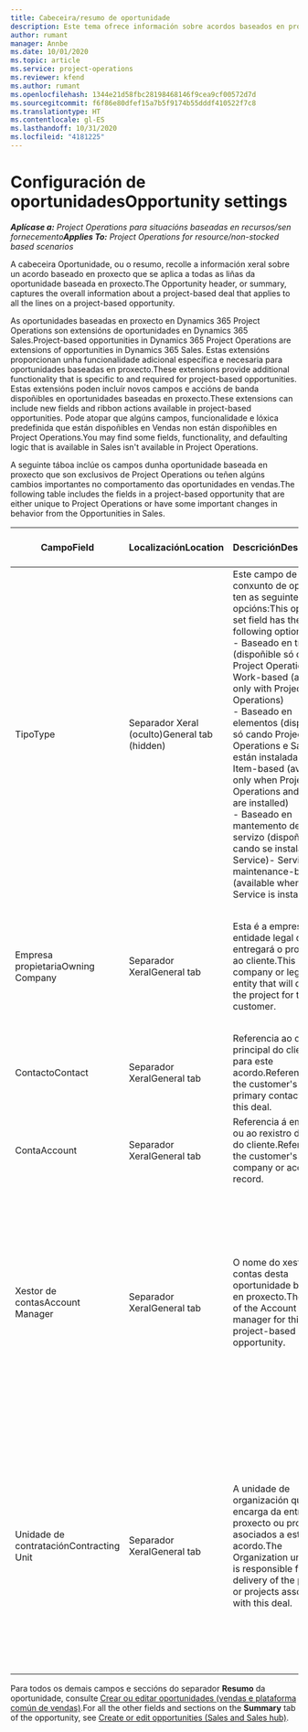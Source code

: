 ```yaml
---
title: Cabeceira/resumo de oportunidade
description: Este tema ofrece información sobre acordos baseados en proxecto e as liñas de oportunidade baseada en proxecto.
author: rumant
manager: Annbe
ms.date: 10/01/2020
ms.topic: article
ms.service: project-operations
ms.reviewer: kfend
ms.author: rumant
ms.openlocfilehash: 1344e21d58fbc28198468146f9cea9cf00572d7d
ms.sourcegitcommit: f6f86e80dfef15a7b5f9174b55dddf410522f7c8
ms.translationtype: HT
ms.contentlocale: gl-ES
ms.lasthandoff: 10/31/2020
ms.locfileid: "4181225"
---
```

# <a name="opportunity-settings"></a><span data-ttu-id="b0b52-103">Configuración de oportunidades</span><span class="sxs-lookup"><span data-stu-id="b0b52-103">Opportunity settings</span></span>

<span data-ttu-id="b0b52-104">_**Aplícase a:** Project Operations para situacións baseadas en recursos/sen fornecemento_</span><span class="sxs-lookup"><span data-stu-id="b0b52-104">_**Applies To:** Project Operations for resource/non-stocked based scenarios_</span></span>


<span data-ttu-id="b0b52-105">A cabeceira Oportunidade, ou o resumo, recolle a información xeral sobre un acordo baseado en proxecto que se aplica a todas as liñas da oportunidade baseada en proxecto.</span><span class="sxs-lookup"><span data-stu-id="b0b52-105">The Opportunity header, or summary, captures the overall information about a project-based deal that applies to all the lines on a project-based opportunity.</span></span>

<span data-ttu-id="b0b52-106">As oportunidades baseadas en proxecto en Dynamics 365 Project Operations son extensións de oportunidades en Dynamics 365 Sales.</span><span class="sxs-lookup"><span data-stu-id="b0b52-106">Project-based opportunities in Dynamics 365 Project Operations are extensions of opportunities in Dynamics 365 Sales.</span></span> <span data-ttu-id="b0b52-107">Estas extensións proporcionan unha funcionalidade adicional específica e necesaria para oportunidades baseadas en proxecto.</span><span class="sxs-lookup"><span data-stu-id="b0b52-107">These extensions provide additional functionality that is specific to and required for project-based opportunities.</span></span> <span data-ttu-id="b0b52-108">Estas extensións poden incluír novos campos e accións de banda dispoñibles en oportunidades baseadas en proxecto.</span><span class="sxs-lookup"><span data-stu-id="b0b52-108">These extensions can include new fields and ribbon actions available in project-based opportunities.</span></span> <span data-ttu-id="b0b52-109">Pode atopar que algúns campos, funcionalidade e lóxica predefinida que están dispoñibles en Vendas non están dispoñibles en Project Operations.</span><span class="sxs-lookup"><span data-stu-id="b0b52-109">You may find some fields, functionality, and defaulting logic that is available in Sales isn't available in Project Operations.</span></span>

<span data-ttu-id="b0b52-110">A seguinte táboa inclúe os campos dunha oportunidade baseada en proxecto que son exclusivos de Project Operations ou teñen algúns cambios importantes no comportamento das oportunidades en vendas.</span><span class="sxs-lookup"><span data-stu-id="b0b52-110">The following table includes the fields in a project-based opportunity that are either unique to Project Operations or have some important changes in behavior from the Opportunities in Sales.</span></span>

| <span data-ttu-id="b0b52-111">**Campo**</span><span class="sxs-lookup"><span data-stu-id="b0b52-111">**Field**</span></span> | <span data-ttu-id="b0b52-112">**Localización**</span><span class="sxs-lookup"><span data-stu-id="b0b52-112">**Location**</span></span> | <span data-ttu-id="b0b52-113">**Descrición**</span><span class="sxs-lookup"><span data-stu-id="b0b52-113">**Description**</span></span> | <span data-ttu-id="b0b52-114">**Impacto descendente**</span><span class="sxs-lookup"><span data-stu-id="b0b52-114">**Downstream impact**</span></span> |
| --- | --- | --- | --- |
| <span data-ttu-id="b0b52-115">Tipo</span><span class="sxs-lookup"><span data-stu-id="b0b52-115">Type</span></span> | <span data-ttu-id="b0b52-116">Separador Xeral (oculto)</span><span class="sxs-lookup"><span data-stu-id="b0b52-116">General tab (hidden)</span></span> | <span data-ttu-id="b0b52-117">Este campo de conxunto de opcións ten as seguintes opcións:</span><span class="sxs-lookup"><span data-stu-id="b0b52-117">This option set field has the following options:</span></span></br><span data-ttu-id="b0b52-118">- Baseado en traballo (dispoñible só con Project Operations)</span><span class="sxs-lookup"><span data-stu-id="b0b52-118">- Work-based (available only with Project Operations)</span></span></br><span data-ttu-id="b0b52-119">- Baseado en elementos (dispoñible só cando Project Operations e Sales están instaladas)</span><span class="sxs-lookup"><span data-stu-id="b0b52-119">- Item-based (available only when Project Operations and Sales are installed)</span></span></br><span data-ttu-id="b0b52-120">- Baseado en mantemento de servizo (dispoñible cando se instala Field Service)</span><span class="sxs-lookup"><span data-stu-id="b0b52-120">- Service maintenance-based (available when Field Service is installed)</span></span> | <span data-ttu-id="b0b52-121">Cando usa Project Operations, este valor de campo configúrase automaticamente en **Baseado en traballo**, que clasifica a oportunidade como baseada en proxecto.</span><span class="sxs-lookup"><span data-stu-id="b0b52-121">When you use Project Operations, this field value is automatically set to **Work-based** which classifies the Opportunity as project-based.</span></span> <span data-ttu-id="b0b52-122">A oportunidade debe estar baseada en proxecto para activar todas as extensións e funcionalidades específicas do proxecto no proceso de vendas descendentes para este acordo.</span><span class="sxs-lookup"><span data-stu-id="b0b52-122">An Opportunity should be project-based to enable all project-specific extensions and functionality in the downstream sales process for this deal.</span></span> |
| <span data-ttu-id="b0b52-123">Empresa propietaria</span><span class="sxs-lookup"><span data-stu-id="b0b52-123">Owning Company</span></span> | <span data-ttu-id="b0b52-124">Separador Xeral</span><span class="sxs-lookup"><span data-stu-id="b0b52-124">General tab</span></span> | <span data-ttu-id="b0b52-125">Esta é a empresa ou entidade legal que entregará o proxecto ao cliente.</span><span class="sxs-lookup"><span data-stu-id="b0b52-125">This is the company or legal entity that will deliver the project for the customer.</span></span> | <span data-ttu-id="b0b52-126">Esta información de campo copiarase no campo correspondente da oferta do proxecto creada a partir desta oportunidade.</span><span class="sxs-lookup"><span data-stu-id="b0b52-126">This field information will be copied to the corresponding field on the Project quote that is created from this Opportunity.</span></span> |
| <span data-ttu-id="b0b52-127">Contacto</span><span class="sxs-lookup"><span data-stu-id="b0b52-127">Contact</span></span> | <span data-ttu-id="b0b52-128">Separador Xeral</span><span class="sxs-lookup"><span data-stu-id="b0b52-128">General tab</span></span> | <span data-ttu-id="b0b52-129">Referencia ao contacto principal do cliente para este acordo.</span><span class="sxs-lookup"><span data-stu-id="b0b52-129">Reference to the customer's primary contact for this deal.</span></span> | |
| <span data-ttu-id="b0b52-130">Conta</span><span class="sxs-lookup"><span data-stu-id="b0b52-130">Account</span></span> | <span data-ttu-id="b0b52-131">Separador Xeral</span><span class="sxs-lookup"><span data-stu-id="b0b52-131">General tab</span></span> | <span data-ttu-id="b0b52-132">Referencia á empresa ou ao rexistro da conta do cliente.</span><span class="sxs-lookup"><span data-stu-id="b0b52-132">Reference to the customer's company or account record.</span></span> | |
| <span data-ttu-id="b0b52-133">Xestor de contas</span><span class="sxs-lookup"><span data-stu-id="b0b52-133">Account Manager</span></span> | <span data-ttu-id="b0b52-134">Separador Xeral</span><span class="sxs-lookup"><span data-stu-id="b0b52-134">General tab</span></span> | <span data-ttu-id="b0b52-135">O nome do xestor de contas desta oportunidade baseada en proxecto.</span><span class="sxs-lookup"><span data-stu-id="b0b52-135">The name of the Account manager for this project-based opportunity.</span></span> | <span data-ttu-id="b0b52-136">O xestor de contas é o responsable de xestionar a relación co cliente a través durante a realización deste proxecto.</span><span class="sxs-lookup"><span data-stu-id="b0b52-136">The Account manager is responsible for managing the relationship with the customer through the completion of this project.</span></span> <span data-ttu-id="b0b52-137">Baseada no rexistro de recursos reservables ligado ao xestor de contas, a unidade de contratación está predefinida.</span><span class="sxs-lookup"><span data-stu-id="b0b52-137">Based on the bookable resource record tied to the Account manager, the contracting unit is defaulted.</span></span> |
| <span data-ttu-id="b0b52-138">Unidade de contratación</span><span class="sxs-lookup"><span data-stu-id="b0b52-138">Contracting Unit</span></span> | <span data-ttu-id="b0b52-139">Separador Xeral</span><span class="sxs-lookup"><span data-stu-id="b0b52-139">General tab</span></span> | <span data-ttu-id="b0b52-140">A unidade de organización que se encarga da entrega do proxecto ou proxectos asociados a este acordo.</span><span class="sxs-lookup"><span data-stu-id="b0b52-140">The Organization unit that is responsible for the delivery of the project or projects associated with this deal.</span></span> | <span data-ttu-id="b0b52-141">A unidade de contratación é a división da empresa que completará os proxectos despois de pechar o acordo.</span><span class="sxs-lookup"><span data-stu-id="b0b52-141">The contracting unit is the division of the company that will complete the project(s) after the deal is closed.</span></span> <span data-ttu-id="b0b52-142">Cada unidade de contratación ten unha moeda e esta moeda úsase para informar dos custos estimados e reais incorridos durante o proxecto.</span><span class="sxs-lookup"><span data-stu-id="b0b52-142">Every contracting unit has a currency, and this currency is used to report estimated and actual costs incurred during the project.</span></span> |

<span data-ttu-id="b0b52-143">Para todos os demais campos e seccións do separador **Resumo** da oportunidade, consulte [Crear ou editar oportunidades (vendas e plataforma común de vendas)](https://docs.microsoft.com/dynamics365/sales-enterprise/create-edit-opportunity-sales).</span><span class="sxs-lookup"><span data-stu-id="b0b52-143">For all the other fields and sections on the **Summary** tab of the opportunity, see [Create or edit opportunities (Sales and Sales hub)](https://docs.microsoft.com/dynamics365/sales-enterprise/create-edit-opportunity-sales).</span></span>
